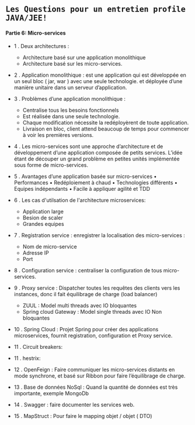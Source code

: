 ## <samp>Les Questions pour un entretien profile JAVA/JEE!</samp>

#### Partie 6: Micro-services

- 1 .	Deux architectures :
  *  Architecture basé sur une application monolithique 
  *  Architecture basé sur les micro-services.

- 2 .	Application monolithique : est une application qui est développée en un seul bloc ( jar, war )  avec une seule technologie. et déployée d’une manière unitaire dans un serveur d’application.

- 3 .	Problèmes d’une application monolithique : 
  *  Centralise tous les besoins fonctionnels
  *  Est réalisée dans une seule technologie. 
  *  Chaque modification nécessite la redéployèrent de toute application.
  *  Livraison en bloc, client attend beaucoup de temps pour commencer à voir les premières versions.

- 4 .	Les micro-services sont une approche d’architecture et de développement d’une application composée de petits services. L’idée étant de découper un grand problème en petites unités implémentée sous forme de micro-services.

- 5 .	Avantages d’une application basée sur micro-services
•	Performances
•	Redéploiement à chaud
•	Technologies différents
•	Equipes indépendants
•	Facile à appliquer agilité et TDD

- 6 . Les cas d'utilsation de l'architecture microservices: 
  *  Application large
  *  Besion de scaler
  *  Grandes equipes

- 7 .	Registration service : enregistrer la localisation des micro-services :
  *  Nom de micro-service
  *  Adresse IP
  *  Port

- 8 .	Configuration service : centraliser la configuration de tous micro-services.

- 9 .	Proxy service : Dispatcher toutes les requêtes des clients vers les instances, donc il fait équilibrage de charge (load balancer)
  *  ZUUL : Model multi threads avec IO bloquantes
  *  Spring cloud Gateway : Model single threads avec IO Non bloquantes

- 10 .	Spring Cloud : Projet Spring pour créer des applications microservices, fournit registration, configuration et Proxy service.

- 11 . Circuit breakers:

- 11 . hestrix:

- 12 .	OpenFeign : Faire communiquer les micro-services distants en mode synchrone, et basé sur Ribbon pour faire l’équilibrage de charge.

- 13 .	Base de données NoSql : Quand la quantité de données est très importante, exemple MongoDb

- 14 .	Swagger : faire documenter les services web.

- 15 .	MapStruct : Pour faire le mapping objet / objet ( DTO)
